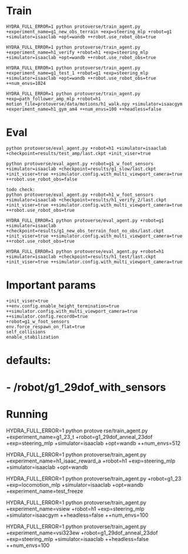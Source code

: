 # Train
```
HYDRA_FULL_ERROR=1 python protoverse/train_agent.py +experiment_name=g1_new_obs_terrain +exp=steering_mlp +robot=g1 +simulator=isaaclab +opt=wandb ++robot.use_robot_obs=true

HYDRA_FULL_ERROR=1 python protoverse/train_agent.py +experiment_name=h1_verify +robot=h1 +exp=steering_mlp +simulator=isaaclab +opt=wandb ++robot.use_robot_obs=true 

HYDRA_FULL_ERROR=1 python protoverse/train_agent.py +experiment_name=g1_test_1 +robot=g1 +exp=steering_mlp +simulator=isaaclab +opt=wandb ++robot.use_robot_obs=true ++num_envs=1024

HYDRA_FULL_ERROR=1 python protoverse/train_agent.py +exp=path_follower_amp_mlp +robot=h1 motion_file=protoverse/data/motions/h1_walk.npy +simulator=isaacgym +experiment_name=h1_gym_am4 ++num_envs=100 ++headless=false

```

# Eval
```
python protoverse/eval_agent.py +robot=h1 +simulator=isaaclab +checkpoint=results/test_amp/last.ckpt +init_viser=true

python protoverse/eval_agent.py +robot=g1_w_foot_sensors +simulator=isaaclab +checkpoint=results/g1_slow/last.ckpt +init_viser=true ++simulator.config.with_multi_viewport_camera=true ++robot.use_robot_obs=false 

todo check:
python protoverse/eval_agent.py +robot=h1_w_foot_sensors +simulator=isaaclab +checkpoint=results/h1_verify_2/last.ckpt +init_viser=true ++simulator.config.with_multi_viewport_camera=true ++robot.use_robot_obs=true

HYDRA_FULL_ERROR=1 python protoverse/eval_agent.py +robot=g1 +simulator=isaaclab +checkpoint=results/g1_new_obs_terrain_foot_no_obs/last.ckpt +init_viser=true ++simulator.config.with_multi_viewport_camera=true ++robot.use_robot_obs=true 

HYDRA_FULL_ERROR=1 python protoverse/eval_agent.py +robot=h1 +simulator=isaaclab +checkpoint=results/h1_test/last.ckpt +init_viser=true ++simulator.config.with_multi_viewport_camera=true
```

# Important params 
```
+init_viser=true
++env.config.enable_height_termination=true
++simulator.config.with_multi_viewport_camera=true
++simulator.config.record0=true
+robot=g1_w_foot_sensors
env.force_respawn_on_flat=true
self_collisions
enable_stabilization
```


# defaults:
#   - /robot/g1_29dof_with_sensors

# Running


HYDRA_FULL_ERROR=1 python protove rse/train_agent.py +experiment_name=g1_23_t +robot=g1_29dof_anneal_23dof +exp=steering_mlp +simulator=isaaclab +opt=wandb ++num_envs=512

HYDRA_FULL_ERROR=1 python protoverse/train_agent.py +experiment_name=h1_isaac_reward_a +robot=h1 +exp=steering_mlp +simulator=isaaclab +opt=wandb 

HYDRA_FULL_ERROR=1 python protoverse/train_agent.py +robot=g1_23 +exp=locomotion_mlp +simulator=isaaclab +opt=wandb +experiment_name=test_freeze

HYDRA_FULL_ERROR=1 python protoverse/train_agent.py +experiment_name=vsiew +robot=h1 +exp=steering_mlp +simulator=isaacgym ++headless=false ++num_envs=100

HYDRA_FULL_ERROR=1 python protoverse/train_agent.py +experiment_name=vsi323ew +robot=g1_29dof_anneal_23dof +exp=steering_mlp +simulator=isaaclab ++headless=false ++num_envs=100